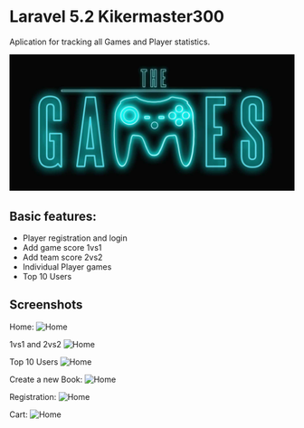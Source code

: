 # Laravel 5.2 Kikermaster300
Aplication for tracking all Games and Player statistics.

![Home](https://raw.githubusercontent.com/dzheyhan/Laravel.5.2_kikermaster300/master/public/images/GitHubImages/the-games-logo.jpg)


## Basic features:

*	Player registration and login
*   Add game score 1vs1
*	Add team score 2vs2
*   Individual Player games 
*	Top 10 Users


## Screenshots
Home:
	![Home]()
	
1vs1 and 2vs2
	![Home]()
	
Top 10 Users
	![Home]()
	
Create a new Book:
	![Home]()
	
Registration:
	![Home]()
	
Cart:
	![Home]()